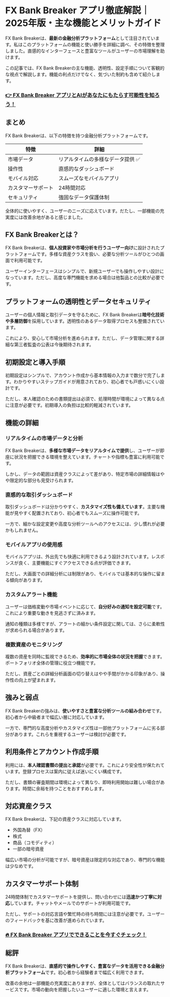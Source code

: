 # FX Bank Breaker アプリ徹底解説｜2025年版・主な機能とメリットガイド
 

FX Bank Breakerは、**最新の金融分析プラットフォーム**として注目されています。私はこのプラットフォームの機能と使い勝手を詳細に調べ、その特徴を整理しました。直感的なインターフェースと豊富なツールがユーザーの市場理解を助けます。

この記事では、FX Bank Breakerの主な機能、透明性、設定手順について客観的な視点で解説します。機能の利点だけでなく、気づいた制約も含めて紹介します。

### [👉  FX Bank Breaker アプリとAIがあなたにもたらす可能性を知ろう！](https://tinyurl.com/27enbhpe)
## まとめ

FX Bank Breakerは、以下の特徴を持つ金融分析プラットフォームです。

| 特徴                 | 詳細                              |
|----------------------|-----------------------------------|
| 市場データ           | リアルタイムの多様なデータ提供 ✅  |
| 操作性               | 直感的なダッシュボード            |
| モバイル対応         | スムーズなモバイルアプリ          |
| カスタマーサポート   | 24時間対応                        |
| セキュリティ         | 強固なデータ保護体制              |

全体的に使いやすく、ユーザーのニーズに応えています。だたし、一部機能の充実度には改善余地があると感じました。

## FX Bank Breakerとは？

FX Bank Breakerは、**個人投資家や市場分析を行うユーザー向け**に設計されたプラットフォームです。多様な資産クラスを扱い、必要な分析ツールがひとつの画面で利用可能です。

ユーザーインターフェースはシンプルで、新規ユーザーでも操作しやすい設計になっています。ただし、高度な専門機能を求める場合は他製品との比較が必要です。

## プラットフォームの透明性とデータセキュリティ

ユーザーの個人情報と取引データを守るために、FX Bank Breakerは**暗号化技術や多層防御**を採用しています。透明性のあるデータ取得プロセスも整備されています。

これにより、安心して市場分析を進められます。ただし、データ管理に関する詳細な第三者監査の公表は今後期待されます。

## 初期設定と導入手順

初期設定はシンプルで、アカウント作成から基本情報の入力まで数分で完了します。わかりやすいステップガイドが用意されており、初心者でも戸惑いにくい設計です。

ただし、本人確認のための書類提出は必須で、処理時間が環境によって異なる点に注意が必要です。初期導入の負担は比較的軽減されています。

## 機能の詳細

### リアルタイムの市場データと分析

FX Bank Breakerは、**多様な市場データをリアルタイムで提供**し、ユーザーが即座に状況を把握できる環境を整えています。チャートや指標も豊富に利用可能です。

しかし、データの範囲は資産クラスによって差があり、特定市場の詳細情報はやや限定的な部分も見受けられます。

### 直感的な取引ダッシュボード

取引ダッシュボードは分かりやすく、**カスタマイズ性も備えています**。主要な機能が見やすく配置されており、初心者でもスムーズに操作可能です。

一方で、細かな設定変更や高度な分析ツールへのアクセスには、少し慣れが必要かもしれません。

### モバイルアプリの使用感

モバイルアプリは、外出先でも快適に利用できるよう設計されています。レスポンスが良く、主要機能にすぐアクセスできる点が評価できます。

ただし、大画面での詳細分析には制限があり、モバイルでは基本的な操作に留まる傾向があります。

### カスタムアラート機能

ユーザーは価格変動や市場イベントに応じて、**自分好みの通知を設定可能**です。これにより重要な動きを見逃さずに済みます。

通知の種類は多様ですが、アラートの細かい条件設定に関しては、さらに柔軟性が求められる場合があります。

### 複数資産のモニタリング

複数の資産を同時に監視できるため、**効率的に市場全体の状況を把握**できます。ポートフォリオ全体の管理に役立つ機能です。

ただし、資産ごとの詳細分析画面の切り替えはやや手間がかかる印象があり、操作性の向上が望まれます。

## 強みと弱点

FX Bank Breakerの強みは、**使いやすさと豊富な分析ツールの組み合わせ**です。初心者から中級者まで幅広い層に対応しています。

一方で、専門的な高度分析やカスタマイズ性は一部他プラットフォームに劣る部分があります。これらを重視するユーザーは検討が必要です。

## 利用条件とアカウント作成手順

利用には、**本人確認書類の提出と承認**が必要です。これにより安全性が保たれています。登録プロセスは案内に従えば迷いにくい構成です。

ただし、書類の審査期間は環境によって異なり、即時利用開始は難しい場合があります。時間に余裕を持つことをおすすめします。

## 対応資産クラス

FX Bank Breakerは、下記の資産クラスに対応しています。

- 外国為替（FX）
- 株式
- 商品（コモディティ）
- 一部の暗号資産

幅広い市場の分析が可能ですが、暗号資産は限定的な対応であり、専門的な機能は少なめです。

## カスタマーサポート体制

24時間体制でカスタマーサポートを提供し、問い合わせには**迅速かつ丁寧に対応**しています。チャットやメールでのサポートが利用可能です。

ただし、サポートの対応言語や繁忙時の待ち時間には注意が必要です。ユーザーのフィードバックを基に改善が進められています。

### [🔥 FX Bank Breaker アプリでできることを今すぐチェック！](https://tinyurl.com/27enbhpe)
## 総評

FX Bank Breakerは、**直感的で操作しやすく、豊富なデータを活用できる金融分析プラットフォーム**です。初心者から経験者まで幅広く利用できます。

改善の余地は一部機能の充実度にありますが、全体としてはバランスの取れたサービスです。市場の動向を把握したいユーザーに適した環境と言えます。